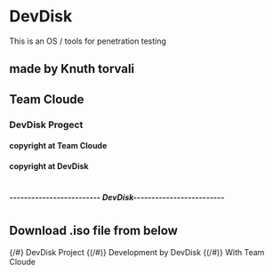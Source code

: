 # DevDisk
This is an OS / tools for penetration testing

## made by Knuth torvali
## Team Cloude

### DevDisk Progect

#### copyright at Team Cloude
#### copyright at DevDisk
# 
# 
##### ------------------------- DevDisk-------------------------
# 
# 
## Download .iso file from below


{/#} DevDisk Project
{(/#)} Development by DevDisk
{(/#)}           With Team Cloude
